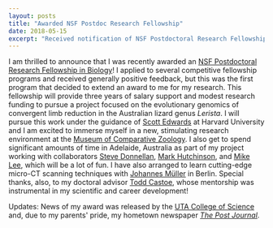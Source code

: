 ```yaml
---
layout: posts
title: "Awarded NSF Postdoc Research Fellowship"
date: 2018-05-15
excerpt: "Received notification of NSF Postdoctoral Research Fellowship in Biology!"
---
```


I am thrilled to announce that I was recently awarded an [NSF Postdoctoral Research Fellowship in Biology](https://www.nsf.gov/funding/pgm_summ.jsp?pims_id=503622&org=NSF)! I applied to several competitive fellowship programs and received generally positive feedback, but this was the first program that decided to extend an award to me for my research. This fellowship will provide three years of salary support and modest research funding to pursue a project focused on the evolutionary genomics of convergent limb reduction in the Australian lizard genus *Lerista*. I will pursue this work under the guidance of [Scott Edwards](https://edwards.oeb.harvard.edu/) at Harvard University and I am excited to immerse myself in a new, stimulating research environment at the [Museum of Comparative Zoology](https://mcz.harvard.edu/). I also get to spend significant amounts of time in Adelaide, Australia as part of my project working with collaborators [Steve Donnellan](http://www.samuseum.sa.gov.au/about/staff/prof-steve-donnellan), [Mark Hutchinson](http://www.samuseum.sa.gov.au/about/staff/dr-mark-hutchinson), and [Mike Lee](http://www.samuseum.sa.gov.au/about/staff/dr-mike-lee), which will be a lot of fun. I have also arranged to learn cutting-edge micro-CT scanning techniques with [Johannes Müller](https://www.museumfuernaturkunde.berlin/en/taxonomy/term/234/johannes.mueller) in Berlin. Special thanks, also, to my doctoral advisor [Todd Castoe](http://www.snakegenomics.org/CastoeLab/Castoe_Lab_Home.html), whose mentorship was instrumental in my scientific and career development!

Updates:
News of my award was released by the [UTA College of Science](https://www.uta.edu/science/news/2018/06-22-biology-doctoral-graduate-receives-prestigious-nsf-postdoctoral-fellowship.php) and, due to my parents' pride, my hometown newspaper [*The Post Journal*](http://www.post-journal.com/news/page-one/2018/09/falconer-graduate-will-study-lizards-down-under/).
